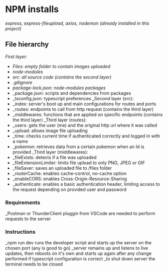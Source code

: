 # NPM installs
_express, express-fileupload, axios, nodemon (already installed in this project)_

## File hierarchy

_First layer:_
  - _Files: empty folder to contain images uploaded_
  - _node-modules_
  - _src: all source code (contains the second layer)_
  - _.gitignore_
  - _package-lock.json: node-modules packages_
  - _package.json: scripts and dependencies from packages
  - _tsconfig.json: typescript preferences
_Second layer (src):
  - _index: server's boot up and main configurations for routes and ports
  - _routes: endpoints to call from http request (contains the third layer)
  - _middlewares: functions that are applied on specific endpoints (contains the third layer)
_Third layer (routes):
  - _users: gets the user (me) and the original http url where it was called
  - _upload: allows image file uploading
  - _time: checks current time if authenticated correctly and logged in with a name
  - _pokemon: retrieves data from a certain pokemon when an Id is provided
_Third layer (middlewares):
  - _fileExists: detects if a file was uploaded
  - _fileExtensionLimiter: limits file upload to only PNG, JPEG or GIF
  - _fileSaver: saves an uploaded file to /files folder
  - _routerCache: enables cache-control, no-cache option
  - _enableCORS: enables Cross-Origin-Resource-Sharing
  - _authenticate: enables a basic authentication header, limiting access to the request depending on provided user and password

### Requirements

_Postman or ThunderClient pluggin from VSCode are needed to perform requests to the server

### Instructions
_npm run dev runs the developer script and starts up the server on the chosen port (any is good to go)
_server remains up and listens to live updates, then reboots on it's own and starts up again after any change performed if typescript configuration is correct
_to shut down server the terminal needs to be closed
